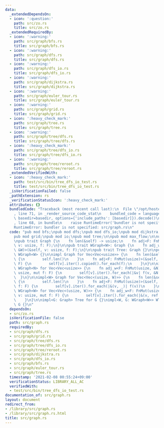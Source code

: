 ```yaml
---
data:
  _extendedDependsOn:
  - icon: ':question:'
    path: src/zo.rs
    title: src/zo.rs
  _extendedRequiredBy:
  - icon: ':warning:'
    path: src/graph/bfs.rs
    title: src/graph/bfs.rs
  - icon: ':warning:'
    path: src/graph/dfs.rs
    title: src/graph/dfs.rs
  - icon: ':warning:'
    path: src/graph/dfs_io.rs
    title: src/graph/dfs_io.rs
  - icon: ':warning:'
    path: src/graph/dijkstra.rs
    title: src/graph/dijkstra.rs
  - icon: ':warning:'
    path: src/graph/euler_tour.rs
    title: src/graph/euler_tour.rs
  - icon: ':warning:'
    path: src/graph/grid.rs
    title: src/graph/grid.rs
  - icon: ':heavy_check_mark:'
    path: src/graph/tree.rs
    title: src/graph/tree.rs
  - icon: ':warning:'
    path: src/graph/tree/dfs.rs
    title: src/graph/tree/dfs.rs
  - icon: ':heavy_check_mark:'
    path: src/graph/tree/dfs_io.rs
    title: src/graph/tree/dfs_io.rs
  - icon: ':warning:'
    path: src/graph/tree/reroot.rs
    title: src/graph/tree/reroot.rs
  _extendedVerifiedWith:
  - icon: ':heavy_check_mark:'
    path: test/src/bin/tree_dfs_io_test.rs
    title: test/src/bin/tree_dfs_io_test.rs
  _isVerificationFailed: false
  _pathExtension: rs
  _verificationStatusIcon: ':heavy_check_mark:'
  attributes: {}
  bundledCode: "Traceback (most recent call last):\n  File \"/opt/hostedtoolcache/Python/3.9.1/x64/lib/python3.9/site-packages/onlinejudge_verify/documentation/build.py\"\
    , line 71, in _render_source_code_stat\n    bundled_code = language.bundle(stat.path,\
    \ basedir=basedir, options={'include_paths': [basedir]}).decode()\n  File \"/opt/hostedtoolcache/Python/3.9.1/x64/lib/python3.9/site-packages/onlinejudge_verify/languages/user_defined.py\"\
    , line 68, in bundle\n    raise RuntimeError('bundler is not specified: {}'.format(path.as_posix()))\n\
    RuntimeError: bundler is not specified: src/graph.rs\n"
  code: "pub mod bfs;\npub mod dfs;\npub mod dfs_io;\npub mod dijkstra;\npub mod euler_tour;\n\
    pub mod grid;\npub mod io;\npub mod tree;\n\npub mod max_flow;\n\nuse crate::zo::ZeroOne;\n\
    \npub trait Graph {\n    fn len(&self) -> usize;\n    fn adj<F: FnMut(usize)>(&self,\
    \ v: usize, f: F);\n}\n\npub trait WGraph<W>: Graph {\n    fn adj_w<F: FnMut(usize,\
    \ &W)>(&self, v: usize, f: F);\n}\n\npub trait Tree: Graph {}\n\npub trait WTree<W>:\
    \ WGraph<W> {}\n\nimpl Graph for Vec<Vec<usize>> {\n    fn len(&self) -> usize\
    \ {\n        self.len()\n    }\n    fn adj<F: FnMut(usize)>(&self, v: usize, f:\
    \ F) {\n        self[v].iter().copied().for_each(f);\n    }\n}\n\nimpl<N: ZeroOne>\
    \ WGraph<N> for Vec<Vec<usize>> {\n    fn adj_w<F: FnMut(usize, &N)>(&self, v:\
    \ usize, mut f: F) {\n        self[v].iter().for_each(|&v| f(v, &N::ONE))\n  \
    \  }\n}\n\nimpl<W> Graph for Vec<Vec<(usize, W)>> {\n    fn len(&self) -> usize\
    \ {\n        self.len()\n    }\n    fn adj<F: FnMut(usize)>(&self, v: usize, mut\
    \ f: F) {\n        self[v].iter().for_each(|&(v, _)| f(v))\n    }\n}\n\nimpl<W>\
    \ WGraph<W> for Vec<Vec<(usize, W)>> {\n    fn adj_w<F: FnMut(usize, &W)>(&self,\
    \ v: usize, mut f: F) {\n        self[v].iter().for_each(|&(v, ref e)| f(v, e));\n\
    \    }\n}\n\nimpl<G: Graph> Tree for G {}\nimpl<W, G: WGraph<W>> WTree<W> for\
    \ G {}\n"
  dependsOn:
  - src/zo.rs
  isVerificationFile: false
  path: src/graph.rs
  requiredBy:
  - src/graph/dfs.rs
  - src/graph/grid.rs
  - src/graph/tree/dfs.rs
  - src/graph/tree/dfs_io.rs
  - src/graph/tree/reroot.rs
  - src/graph/dijkstra.rs
  - src/graph/dfs_io.rs
  - src/graph/bfs.rs
  - src/graph/euler_tour.rs
  - src/graph/tree.rs
  timestamp: '2021-02-08 00:55:24+09:00'
  verificationStatus: LIBRARY_ALL_AC
  verifiedWith:
  - test/src/bin/tree_dfs_io_test.rs
documentation_of: src/graph.rs
layout: document
redirect_from:
- /library/src/graph.rs
- /library/src/graph.rs.html
title: src/graph.rs
---
```

